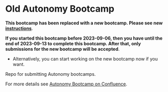# Old Autonomy Bootcamp

**This bootcamp has been replaced with a new bootcamp. Please see new [instructions](https://uwarg-docs.atlassian.net/l/cp/hxn691Wi)**.

**If you started this bootcamp before 2023-09-06, then you have until the end of 2023-09-13 to complete this bootcamp. After that, only submissions for the new bootcamp will be accepted**.
* Alternatively, you can start working on the new bootcamp now if you want.

Repo for submitting Autonomy bootcamps.

For more details see [Autonomy Bootcamp on Confluence](https://uwarg-docs.atlassian.net/wiki/spaces/BOOT/pages/1544290340/Autonomy+Bootcamp).
